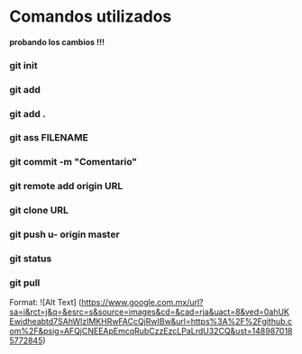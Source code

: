 # Comandos utilizados

#### probando los cambios !!!

### git init
### git add
### git add .
### git ass FILENAME
### git commit -m "Comentario"
### git remote add origin URL
### git clone URL
### git push u- origin master
### git status
### git pull


Format: ![Alt Text] (https://www.google.com.mx/url?sa=i&rct=j&q=&esrc=s&source=images&cd=&cad=rja&uact=8&ved=0ahUKEwidheabtd7SAhWlzIMKHRwFACcQjRwIBw&url=https%3A%2F%2Fgithub.com%2F&psig=AFQjCNEEApEmcqRubCzzEzcLPaLrdU32CQ&ust=1489870185772845)
